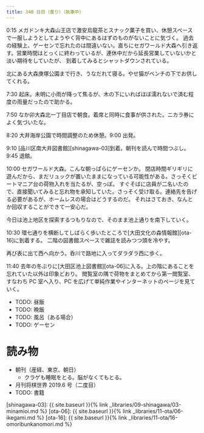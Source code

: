 ```yaml
---
title: 340 日目（曇り）（執筆中）
---
```


0:15 メガドンキ大森山王店で激安烏龍茶とスナック菓子を買い、休憩スペースで一服しようとしてようやく背中にあるはずのものがないことに気づく。
過去の経験上、ゲーセンで忘れたのは間違いない。直ちにセガワールド大森へ引き返す。営業時間はとっくに終わっているが、連休中だから延長営業していないかと淡い期待をしていたが、
到着してみるとシャットダウンされている。

北にある大森庚塚公園まで行き、うなだれて寝る。やせ猫がベンチの下でお供してくれる。

7:30 起床。未明に小雨が降って焦るが、木の下にいればほぼ濡れないで済む程度の雨量だったので助かる。

7:50 なか卯大森北一丁目店で朝食。着席と同時に食事が供された。ニカラ券によく気づいたな。

8:20 大井海岸公園で時間調整のため休憩。9:00 出発。

9:10 [品川区南大井図書館][shinagawa-03]到着。朝刊を読んで時間つぶし。9:45 退館。

10:00 セガワールド大森。こんな朝っぱらにゲーセンか。
閉店時間ギリギリに遊んだから、まだリュックが置いたままになっている可能性がある。さっそくビートマニア台の荷物入れを当たるが、空っぽ。
すぐそばに店員が二名いたので、直接聞いてみると忘れ物を承知していた。さっそく受け取る。連絡先を告げる必要があるが、ホームレスの場合はどうするのだ。
それはさておき、なんとか回収することができて一安心だ。

今日は池上地区を探索するつもりなので、そのまま池上通りを南下していく。

10:30 環七通りを横断してしばらく歩いたところで[大田文化の森情報館][ota-16]に到着する。
二階の図書館スペースで雑誌を読みつつ頭を冷やす。

再び表に出て西へ向かう。呑川で路地に入ってダラダラ西に歩く。

11:40 去年の冬ぶりに[大田区池上図書館][ota-06]に入る。上の階にあることを忘れていた以外は印象どおり。
閲覧室の隅で荷物をまとめてから第一閲覧室、すなわち PC 室へ入り、PC を広げて単純作業やインターネットのページを見ていく。

* TODO: 昼飯
* TODO: 晩飯
* TODO: 風呂（ある場合）
* TODO: ゲーセン

# 読み物

* 朝刊（産経、東京、朝日）
  * クラゲも睡眠をとる。脳がなくてもとる。
* 月刊将棋世界 2019.6 号（二度目）
* TODO: 書籍

[shinagawa-03]: {{ site.baseurl }}{% link _libraries/09-shinagawa/03-minamioi.md %}
[ota-06]: {{ site.baseurl }}{% link _libraries/11-ota/06-ikegami.md %}
[ota-16]: {{ site.baseurl }}{% link _libraries/11-ota/16-omoribunkanomori.md %}
